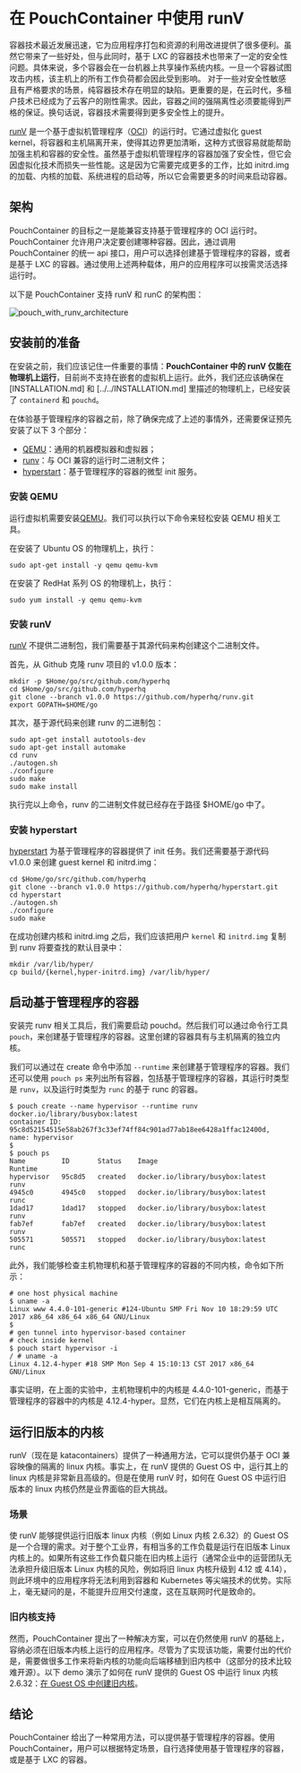 # 在 PouchContainer 中使用 runV
容器技术最近发展迅速，它为应用程序打包和资源的利用改进提供了很多便利。虽然它带来了一些好处，但与此同时，基于 LXC 的容器技术也带来了一定的安全性问题。具体来说，多个容器会在一台机器上共享操作系统内核。一旦一个容器试图攻击内核，该主机上的所有工作负荷都会因此受到影响。
对于一些对安全性敏感且有严格要求的场景，纯容器技术存在明显的缺陷。更重要的是，在云时代，多租户技术已经成为了云客户的刚性需求。因此，容器之间的强隔离性必须要能得到严格的保证。换句话说，容器技术需要得到更多安全性上的提升。

[runV](https://github.com/hyperhq/runv) 是一个基于虚拟机管理程序（[OCI](https://github.com/opencontainers/runtime-spec)）的运行时。它通过虚拟化 guest kernel，将容器和主机隔离开来，使得其边界更加清晰，这种方式很容易就能帮助加强主机和容器的安全性。虽然基于虚拟机管理程序的容器加强了安全性，但它会因虚拟化技术而损失一些性能。这是因为它需要完成更多的工作，比如 initrd.img 的加载、内核的加载、系统进程的启动等，所以它会需要更多的时间来启动容器。


## 架构
PouchContainer 的目标之一是能兼容支持基于管理程序的 OCI 运行时。PouchContainer 允许用户决定要创建哪种容器。因此，通过调用 PouchContainer 的统一 api 接口，用户可以选择创建基于管理程序的容器，或者是基于 LXC 的容器。通过使用上述两种载体，用户的应用程序可以按需灵活选择运行时。

以下是 PouchContainer 支持 runV 和 runC 的架构图：

![pouch_with_runv_architecture](../static_files/pouch_with_runv_architecture.png)

## 安装前的准备
在安装之前，我们应该记住一件重要的事情：**PouchContainer 中的 runV 仅能在物理机上运行**，目前尚不支持在嵌套的虚拟机上运行。此外，我们还应该确保在 [INSTALLATION.md] 和 [../../INSTALLATION.md] 里描述的物理机上，已经安装了 `containerd` 和 `pouchd`。

在体验基于管理程序的容器之前，除了确保完成了上述的事情外，还需要保证预先安装了以下 3 个部分：

* [QEMU](https://www.qemu.org)：通用的机器模拟器和虚拟器；
* [runv](https://github.com/hyperhq/runv)：与 OCI 兼容的运行时二进制文件；
* [hyperstart](https://github.com/hyperhq/hyperstart)：基于管理程序的容器的微型 init 服务。


### 安装 QEMU
运行虚拟机需要安装[QEMU](https://www.qemu.org)。我们可以执行以下命令来轻松安装 QEMU 相关工具。

在安装了 Ubuntu OS 的物理机上，执行：

```
sudo apt-get install -y qemu qemu-kvm
```

在安装了 RedHat 系列 OS 的物理机上，执行：

```
sudo yum install -y qemu qemu-kvm
```

### 安装 runV
[runV](https://github.com/hyperhq/runv) 不提供二进制包，我们需要基于其源代码来构创建这个二进制文件。

首先，从 Github 克隆 runv 项目的 v1.0.0 版本：

```
mkdir -p $Home/go/src/github.com/hyperhq
cd $Home/go/src/github.com/hyperhq
git clone --branch v1.0.0 https://github.com/hyperhq/runv.git
export GOPATH=$HOME/go
``` 

其次，基于源代码来创建 runv 的二进制包：

```
sudo apt-get install autotools-dev
sudo apt-get install automake
cd runv
./autogen.sh
./configure
sudo make
sudo make install
```

执行完以上命令，runv 的二进制文件就已经存在于路径 $HOME/go 中了。


### 安装 hyperstart
[hyperstart](https://github.com/hyperhq/hyperstart) 为基于管理程序的容器提供了 init 任务。我们还需要基于源代码 v1.0.0 来创建 guest kernel 和 initrd.img：

```
cd $Home/go/src/github.com/hyperhq
git clone --branch v1.0.0 https://github.com/hyperhq/hyperstart.git
cd hyperstart
./autogen.sh
./configure
sudo make
```

在成功创建内核和 initrd.img 之后，我们应该把用户 `kernel` 和 `initrd.img` 复制到 runv 将要查找的默认目录中：

```
mkdir /var/lib/hyper/
cp build/{kernel,hyper-initrd.img} /var/lib/hyper/
```

## 启动基于管理程序的容器
安装完 runv 相关工具后，我们需要启动 pouchd。然后我们可以通过命令行工具 `pouch`，来创建基于管理程序的容器。这里创建的容器具有与主机隔离的独立内核。

我们可以通过在 create 命令中添加 `--runtime` 来创建基于管理程序的容器。我们还可以使用 `pouch ps` 来列出所有容器，包括基于管理程序的容器，其运行时类型是 `runv`，以及运行时类型为 `runc` 的基于 runc 的容器。

```shell
$ pouch create --name hypervisor --runtime runv docker.io/library/busybox:latest
container ID: 95c8d52154515e58ab267f3c33ef74ff84c901ad77ab18ee6428a1ffac12400d, name: hypervisor
$
$ pouch ps
Name         ID       Status    Image                              Runtime
hypervisor   95c8d5   created   docker.io/library/busybox:latest   runv
4945c0       4945c0   stopped   docker.io/library/busybox:latest   runc
1dad17       1dad17   stopped   docker.io/library/busybox:latest   runv
fab7ef       fab7ef   created   docker.io/library/busybox:latest   runv
505571       505571   stopped   docker.io/library/busybox:latest   runc
```

此外，我们能够检查主机物理机和基于管理程序的容器的不同内核，命令如下所示：

```shell
# one host physical machine
$ uname -a
Linux www 4.4.0-101-generic #124-Ubuntu SMP Fri Nov 10 18:29:59 UTC 2017 x86_64 x86_64 x86_64 GNU/Linux
$
# gen tunnel into hypervisor-based container
# check inside kernel
$ pouch start hypervisor -i
/ # uname -a
Linux 4.12.4-hyper #18 SMP Mon Sep 4 15:10:13 CST 2017 x86_64 GNU/Linux
```

事实证明，在上面的实验中，主机物理机中的内核是 4.4.0-101-generic，而基于管理程序的容器中的内核是 4.12.4-hyper。显然，它们在内核上是相互隔离的。

## 运行旧版本的内核
runV（现在是 katacontainers）提供了一种通用方法，它可以提供仍基于 OCI 兼容映像的隔离的 linux 内核。事实上，在 runV 提供的 Guest OS 中，运行其上的 linux 内核是非常新且高级的。但是在使用 runV 时，如何在 Guest OS 中运行旧版本的 linux 内核仍然是业界面临的巨大挑战。

### 场景
使 runV 能够提供运行旧版本 linux 内核（例如 Linux 内核 2.6.32）的 Guest OS 是一个合理的需求。对于整个工业界，有相当多的工作负载是运行在旧版本 Linux 内核上的。如果所有这些工作负载只能在旧内核上运行（通常企业中的运营团队无法承担升级旧版本 Linux 内核的风险，例如将旧 linux 内核升级到 4.12 或 4.14），则此环境中的应用程序将无法利用到容器和 Kubernetes 等尖端技术的优势。实际上，毫无疑问的是，不能提升应用交付速度，这在互联网时代是致命的。


### 旧内核支持
然而，PouchContainer 提出了一种解决方案，可以在仍然使用 runV 的基础上，容纳必须在旧版本内核上运行的应用程序。尽管为了实现该功能，需要付出的代价是，需要做很多工作来将新内核的功能向后端移植到旧内核中（这部分的技术比较难开源）。以下 demo 演示了如何在 runV 提供的 Guest OS 中运行 linux 内核 2.6.32：[在 Guest OS 中创建旧内核](https://www.youtube.com/watch?v=1w5Ams2k-40)。


## 结论
PouchContainer 给出了一种常用方法，可以提供基于管理程序的容器。使用 PouchContainer，用户可以根据特定场景，自行选择使用基于管理程序的容器，或是基于 LXC 的容器。

